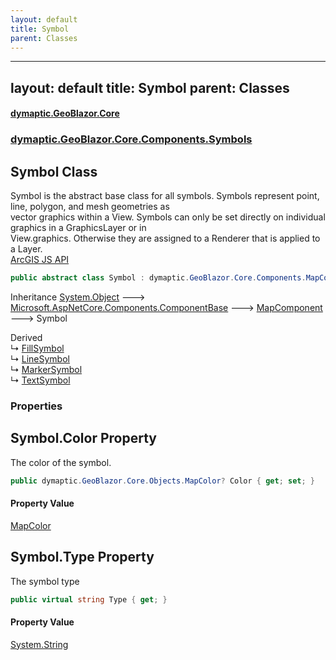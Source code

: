 ```yaml
---
layout: default
title: Symbol
parent: Classes
---
```

---
layout: default
title: Symbol
parent: Classes
---
#### [dymaptic.GeoBlazor.Core](index.html 'index')
### [dymaptic.GeoBlazor.Core.Components.Symbols](index.html#dymaptic.GeoBlazor.Core.Components.Symbols 'dymaptic.GeoBlazor.Core.Components.Symbols')

## Symbol Class

Symbol is the abstract base class for all symbols. Symbols represent point, line, polygon, and mesh geometries as  
vector graphics within a View. Symbols can only be set directly on individual graphics in a GraphicsLayer or in  
View.graphics. Otherwise they are assigned to a Renderer that is applied to a Layer.  
<a target="_blank" href="https://developers.arcgis.com/javascript/latest/api-reference/esri-symbols-Symbol.html">ArcGIS JS API</a>

```csharp
public abstract class Symbol : dymaptic.GeoBlazor.Core.Components.MapComponent
```

Inheritance [System.Object](https://docs.microsoft.com/en-us/dotnet/api/System.Object 'System.Object') &#129106; [Microsoft.AspNetCore.Components.ComponentBase](https://docs.microsoft.com/en-us/dotnet/api/Microsoft.AspNetCore.Components.ComponentBase 'Microsoft.AspNetCore.Components.ComponentBase') &#129106; [MapComponent](dymaptic.GeoBlazor.Core.Components.MapComponent.html 'dymaptic.GeoBlazor.Core.Components.MapComponent') &#129106; Symbol

Derived  
&#8627; [FillSymbol](dymaptic.GeoBlazor.Core.Components.Symbols.FillSymbol.html 'dymaptic.GeoBlazor.Core.Components.Symbols.FillSymbol')  
&#8627; [LineSymbol](dymaptic.GeoBlazor.Core.Components.Symbols.LineSymbol.html 'dymaptic.GeoBlazor.Core.Components.Symbols.LineSymbol')  
&#8627; [MarkerSymbol](dymaptic.GeoBlazor.Core.Components.Symbols.MarkerSymbol.html 'dymaptic.GeoBlazor.Core.Components.Symbols.MarkerSymbol')  
&#8627; [TextSymbol](dymaptic.GeoBlazor.Core.Components.Symbols.TextSymbol.html 'dymaptic.GeoBlazor.Core.Components.Symbols.TextSymbol')
### Properties

<a name='dymaptic.GeoBlazor.Core.Components.Symbols.Symbol.Color'></a>

## Symbol.Color Property

The color of the symbol.

```csharp
public dymaptic.GeoBlazor.Core.Objects.MapColor? Color { get; set; }
```

#### Property Value
[MapColor](dymaptic.GeoBlazor.Core.Objects.MapColor.html 'dymaptic.GeoBlazor.Core.Objects.MapColor')

<a name='dymaptic.GeoBlazor.Core.Components.Symbols.Symbol.Type'></a>

## Symbol.Type Property

The symbol type

```csharp
public virtual string Type { get; }
```

#### Property Value
[System.String](https://docs.microsoft.com/en-us/dotnet/api/System.String 'System.String')

